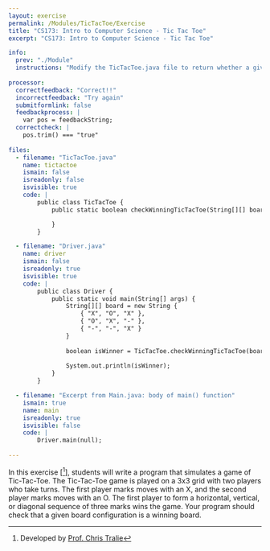 ```yaml
---
layout: exercise
permalink: /Modules/TicTacToe/Exercise
title: "CS173: Intro to Computer Science - Tic Tac Toe"
excerpt: "CS173: Intro to Computer Science - Tic Tac Toe"

info:
  prev: "./Module"
  instructions: "Modify the TicTacToe.java file to return whether a given array contains a winning tic-tac-toe configuration."
  
processor:  
  correctfeedback: "Correct!!" 
  incorrectfeedback: "Try again"
  submitformlink: false
  feedbackprocess: | 
    var pos = feedbackString;
  correctcheck: |
    pos.trim() === "true"
 
files:
  - filename: "TicTacToe.java"
    name: tictactoe
    ismain: false
    isreadonly: false
    isvisible: true
    code: | 
        public class TicTacToe {
            public static boolean checkWinningTicTacToe(String[][] board) {

            }
        }  

  - filename: "Driver.java"
    name: driver
    ismain: false
    isreadonly: true
    isvisible: true
    code: | 
        public class Driver {
            public static void main(String[] args) {
                String[][] board = new String {
                    { "X", "O", "X" },
                    { "O", "X", "-" },
                    { "-", "-", "X" }
                }
                
                boolean isWinner = TicTacToe.checkWinningTicTacToe(board);
                
                System.out.println(isWinner);
            }
        }         

  - filename: "Excerpt from Main.java: body of main() function"
    ismain: true
    name: main
    isreadonly: true
    isvisible: false
    code: |
        Driver.main(null);
        
---
```


In this exercise \[[^1]\], students will write a program that simulates a game of Tic-Tac-Toe. The Tic-Tac-Toe game is played on a 3x3 grid with two players who take turns. The first player marks moves with an X, and the second player marks moves with an O. The first player to form a horizontal, vertical, or diagonal sequence of three marks wins the game. Your program should check that a given board configuration is a winning board.

[^1]: Developed by [Prof. Chris Tralie](https://www.ursinus.edu/live/profiles/4502-christopher-j-tralie)